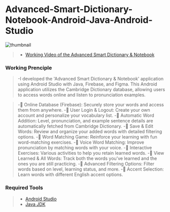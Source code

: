 # Advanced-Smart-Dictionary-Notebook-Android-Java-Android-Studio

<img src="https://live.staticflickr.com/65535/54375209962_826e91bf84_c.jpg" alt="thumbnail" class="center">

> - [Working Video of the Advanced Smart Dictionary & Notebook](https://youtube.com/shorts/5yf_aGao6V4) <br/>

### Working Prenciple
> -I developed the 'Advanced Smart Dictionary &amp; Notebook' application using Android Studio with Java, Firebase, and Figma. This Android application utilizes the Cambridge Dictionary database, allowing users to access words online and listen to pronunciation examples.<br/>
  

> -🔹 Online Database (Firebase): Securely store your words and access them from anywhere.
> -🔹 User Login & Logout: Create your own account and personalize your vocabulary list.
> -🔹 Automatic Word Addition: Level, pronunciation, and example sentence details are automatically fetched from Cambridge Dictionary.
> -🔹 Save & Edit Words: Review and organize your added words with detailed filtering options.
> -🔹 Word Matching Game: Reinforce your learning with fun word-matching exercises.
> -🔹 Voice Word Matching: Improve pronunciation by matching words with your voice.
> -🔹 Interactive Exercises: Various activities to help you retain learned words.
> -🔹 View Learned & All Words: Track both the words you’ve learned and the ones you are still practicing.
> -🔹 Advanced Filtering Options: Filter words based on level, learning status, and more.
> -🔹 Accent Selection: Learn words with different English accent options.

### Required Tools
> - [Android Studio](https://developer.android.com/studio) <br/>
> - [Java JDK](https://docs.oracle.com/en/middleware/developer-tools/jet/tutorials/jetma/index.html) <br/>
